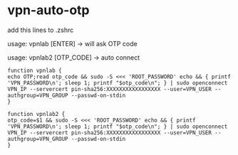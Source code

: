 # vpn-auto-otp

add this lines to .zshrc

usage: vpnlab [ENTER] -> will ask OTP code

usage: vpnlab2 [OTP_CODE] -> auto connect
```
function vpnlab {
echo OTP;read otp_code && sudo -S <<< 'ROOT_PASSWORD' echo && { printf 'VPN_PASSWORD\n'; sleep 1; printf "$otp_code\n"; } | sudo openconnect VPN_IP --servercert pin-sha256:XXXXXXXXXXXXXXXXX --user=VPN_USER --authgroup=VPN_GROUP --passwd-on-stdin
}
```
```
function vpnlab2 {
otp_code=$1 && sudo -S <<< 'ROOT_PASSWORD' echo && { printf 'VPN_PASSWORD\n'; sleep 1; printf "$otp_code\n"; } | sudo openconnect VPN_IP --servercert pin-sha256:XXXXXXXXXXXXXXXXX --user=VPN_USER --authgroup=VPN_GROUP --passwd-on-stdin
}
```

